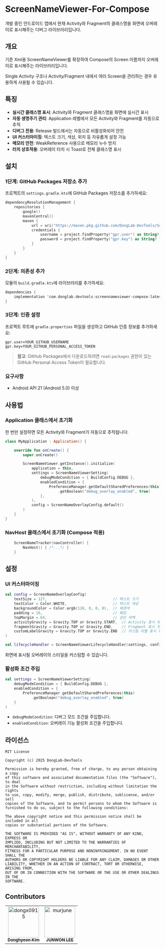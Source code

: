# ScreenNameViewer-For-Compose

개발 중인 안드로이드 앱에서 현재 Activity와 Fragment의 클래스명을 화면에 오버레이로 표시해주는 디버그 라이브러리입니다.

## 개요

기존 Xml용 ScreenNameViewer를 확장하여 Compose의 Screen 이름까지 오버레이로 표시해주는 라이브러리입니다.

Single Activity 구조나 Activity/Fragment 내에서 여러 Screen을 관리하는 경우 유용하게 사용될 수 있습니다.

## 특징

- **실시간 클래스명 표시**: Activity와 Fragment 클래스명을 화면에 실시간 표시
- **자동 생명주기 관리**: Application 레벨에서 모든 Activity와 Fragment를 자동으로 추적
- **디버그 전용**: Release 빌드에서는 자동으로 비활성화되어 안전
- **UI 커스터마이징**: 텍스트 크기, 색상, 위치 등 자유롭게 설정 가능
- **메모리 안전**: WeakReference 사용으로 메모리 누수 방지
- **터치 상호작용**: 오버레이 터치 시 Toast로 전체 클래스명 표시

## 설치

### 1단계: GitHub Packages 저장소 추가

프로젝트의 `settings.gradle.kts`에 GitHub Packages 저장소를 추가하세요:

```kotlin
dependencyResolutionManagement {
    repositories {
        google()
        mavenCentral()
        maven {
            url = uri("https://maven.pkg.github.com/DongLab-DevTools/ScreenNameViewer-For-Compose")
            credentials {
                username = project.findProperty("gpr.user") as String? ?: System.getenv("USERNAME")
                password = project.findProperty("gpr.key") as String? ?: System.getenv("TOKEN")
            }
        }
    }
}
```

### 2단계: 의존성 추가

모듈의 `build.gradle.kts`에 라이브러리를 추가하세요:

```kotlin
dependencies {
    implementation 'com.donglab.devtools:screennameviewer-compose:latestVersion'
}
```

### 3단계: 인증 설정

프로젝트 루트에 `gradle.properties` 파일을 생성하고 GitHub 인증 정보를 추가하세요:

```properties
gpr.user=YOUR_GITHUB_USERNAME
gpr.key=YOUR_GITHUB_PERSONAL_ACCESS_TOKEN
```

> **참고**: GitHub Packages에서 다운로드하려면 `read:packages` 권한이 있는 GitHub Personal Access Token이 필요합니다.

### 요구사항
- Android API 21 (Android 5.0) 이상

## 사용법

### Application 클래스에서 초기화

한 번만 설정하면 모든 Activity와 Fragment가 자동으로 추적됩니다:

```kotlin
class MyApplication : Application() {

    override fun onCreate() {
        super.onCreate()

        ScreenNameViewer.getInstance().initialize(
            application = this,
            settings = ScreenNameViewerSetting(
                debugModeCondition = { BuildConfig.DEBUG },
                enabledCondition = {
                    PreferenceManager.getDefaultSharedPreferences(this)
                        .getBoolean("debug_overlay_enabled", true)
                },
            ),
            config = ScreenNameOverlayConfig.default()
        )
    }
}
```

### NavHost 클래스에서 초기화 (Compose 적용)

```kotlin
    ScreenNameTracker(navController) {
        NavHost() { /*...*/ }
    }
```

## 설정

### UI 커스터마이징

```kotlin
val config = ScreenNameOverlayConfig(
    textSize = 12f,                              // 텍스트 크기
    textColor = Color.WHITE,                     // 텍스트 색상
    backgroundColor = Color.argb(128, 0, 0, 0),  // 배경색
    padding = 16,                                // 패딩
    topMargin = 64,                              // 상단 여백
    activityGravity = Gravity.TOP or Gravity.START,  // Activity 표시 위치
    fragmentGravity = Gravity.TOP or Gravity.END,    // Fragment 표시 위치
    customLabelGravity = Gravity.TOP or Gravity.END  // 커스텀 라벨 표시 위치
)

val lifecycleHandler = ScreenNameViewerLifecycleHandler(settings, config)
```
화면에 표시될 오버레이의 스타일을 커스텀할 수 있습니다.

### 활성화 조건 주입

```kotlin
val settings = ScreenNameViewerSetting(
    debugModeCondition = { BuildConfig.DEBUG },
    enabledCondition = { 
        PreferenceManager.getDefaultSharedPreferences(this)
            .getBoolean("debug_overlay_enabled", true)
    }
)
```
- `debugModeCondition`: 디버그 모드 조건을 주입합니다.
- `enabledCondition`: 오버레이 기능 활성화 조건을 주입합니다.

## 라이선스

```
MIT License

Copyright (c) 2025 DongLab-DevTools

Permission is hereby granted, free of charge, to any person obtaining a copy
of this software and associated documentation files (the "Software"), to deal
in the Software without restriction, including without limitation the rights
to use, copy, modify, merge, publish, distribute, sublicense, and/or sell
copies of the Software, and to permit persons to whom the Software is
furnished to do so, subject to the following conditions:

The above copyright notice and this permission notice shall be included in all
copies or substantial portions of the Software.

THE SOFTWARE IS PROVIDED "AS IS", WITHOUT WARRANTY OF ANY KIND, EXPRESS OR
IMPLIED, INCLUDING BUT NOT LIMITED TO THE WARRANTIES OF MERCHANTABILITY,
FITNESS FOR A PARTICULAR PURPOSE AND NONINFRINGEMENT. IN NO EVENT SHALL THE
AUTHORS OR COPYRIGHT HOLDERS BE LIABLE FOR ANY CLAIM, DAMAGES OR OTHER
LIABILITY, WHETHER IN AN ACTION OF CONTRACT, TORT OR OTHERWISE, ARISING FROM,
OUT OF OR IN CONNECTION WITH THE SOFTWARE OR THE USE OR OTHER DEALINGS IN THE
SOFTWARE.
```

## Contributors

<!-- readme: collaborators,contributors -start -->
<table>
	<tbody>
		<tr>
            <td align="center">
                <a href="https://github.com/dongx0915">
                    <img src="https://avatars.githubusercontent.com/u/63500239?v=4" width="100;" alt="dongx0915"/>
                    <br />
                    <sub><b>Donghyeon Kim</b></sub>
                </a>
            </td>
            <td align="center">
                <a href="https://github.com/murjune">
                    <img src="https://avatars.githubusercontent.com/u/87055456?v=4" width="100;" alt="murjune"/>
                    <br />
                    <sub><b>JUNWON LEE</b></sub>
                </a>
            </td>
		</tr>
	<tbody>
</table>
<!-- readme: collaborators,contributors -end -->